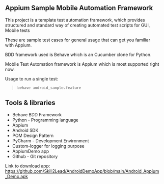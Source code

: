 ## Appium Sample Mobile Automation Framework
This project is a template test automation framework, which provides structured and standard way of creating automated test scripts for GUI, Mobile tests

These are sample test cases for general usage that can get you familiar with Appium.

BDD framework used is Behave which is an Cucumber clone for Python.

Mobile Test Automation framework is Appium which is most supported right now.

Usage to run a single test:
>     behave android_sample.feature

## Tools & libraries
* Behave BDD Framework
* Python - Programming language
* Appium
* Android SDK
* POM Design Pattern
* PyCharm - Development Environment
* Custom-logger for logging purpose
* AppiumDemo app
* Github - Git repository

Link to download app:
https://github.com/Skill2Lead/AndroidDemoApp/blob/main/Android_Appium_Demo.apk

